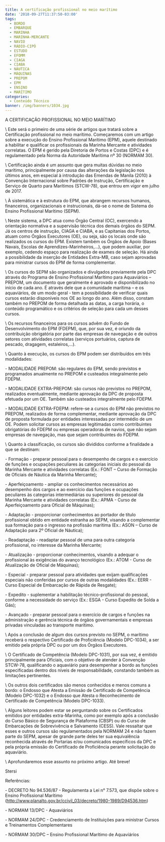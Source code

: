 ```yaml
---
title: A certificação profissional no meio marítimo
date: '2018-09-27T11:37:50-03:00'
tags:
  - BORDO
  - EMBARQUE
  - MARINHA
  - MARINHA-MERCANTE
  - NAVIO
  - RÁDIO-CIPÓ
  - ESTUDO
  - EFOMM
  - CIAGA
  - CIABA
  - NÁUTICA
  - MÁQUINAS
  - PREPOM
  - EPM
  - ENSINO
  - MARÍTIMO
categories:
  - Conteúdo Técnico
banner: /img/banners/1034.jpg
---
```

A CERTIFICAÇÃO PROFISSIONAL NO MEIO MARÍTIMO



\    Este será o primeiro de uma série de artigos que tratará sobre a Certificação profissional no meio marítimo. Começaremos com um artigo sobre a execução do Ensino Profissional Marítimo (EPM), aquele destinado a habilitar e qualificar os profissionais da Marinha Mercante e atividades correlatas. O EPM é gerido pela Diretoria de Portos e Costas (DPC) e é regulamentado pela Norma da Autoridade Marítima nº 30 (NORMAM 30).

\    Certificação ainda é um assunto que gera muitas dúvidas no meio marítimo, principalmente por causa das alterações da legislação nos últimos anos, em especial à introdução das Emendas de Manila (2010) à Convenção Internacional sobre Padrões de Instrução, Certificação e Serviço de Quarto para Marítimos (STCW-78), que entrou em vigor em julho de 2017.

\    À sistemática e à estrutura do EPM, que abrangem recursos humanos, financeiros, organizacionais e instrucionais, dá-se o nome de Sistema do Ensino Profissional Marítimo (SEPM).

\    Neste sistema, a DPC atua como Órgão Central (OC), exercendo a orientação normativa e a supervisão técnica dos demais órgãos do SEPM. Já os centros de instrução, CIAGA e CIABA, e as Capitanias dos Portos, atuam como Órgãos Executores (OE), ou seja, são os locais onde são realizados os cursos do EPM. Existem também os Órgãos de Apoio (Bases Navais, Escolas de Aprendizes-Marinheiros,...), que podem auxiliar, por exemplo, cedendo espaço para realização de exames de seleção. Há ainda a possibilidade da inserção de Entidades Extra-MB, caso sejam aprovadas para ministrar cursos do EPM de forma complementar.

\    Os cursos do SEPM são organizados e divulgados previamente pela DPC através do Programa de Ensino Profissional Marítimo para Aquaviários – PREPOM, um documento que geralmente é aprovado e disponibilizado no início de cada ano. É através dele que a comunidade marítima – e os aquaviários, de um modo geral - tem a possibilidade de verificar quais cursos estarão disponíveis nos OE ao longo do ano. Além disso, constam também no PREPOM de forma detalhada as datas, a carga horária, o conteúdo programático e os critérios de seleção para cada um desses cursos.

\    Os recursos financeiros para os cursos advêm do Fundo de Desenvolvimento do EPM (FDEPM), que, por sua vez, é oriundo da contribuição obrigatória por parte das empresas de navegação e de outros setores com atividades correlatas (serviços portuários, captura de pescado, dragagem, estaleiros,...). 

\    Quanto à execução, os cursos do EPM podem ser distribuídos em três modalidades:

\- MODALIDADE PREPOM: são regulares do EPM, sendo previstos e programados anualmente no PREPOM e custeados integralmente pelo FDEPM.

\- MODALIDADE EXTRA-PREPOM: são cursos não previstos no PREPOM, realizados eventualmente, mediante aprovação da DPC de proposta efetuada por um OE. Também são custeados integralmente pelo FDEPM.

\- MODALIDADE EXTRA-FDEPM: refere-se a cursos do EPM não previstos no PREPOM, realizados de forma complementar, mediante aprovação da DPC de proposta formulada por entidades interessadas por intermédio de um OE. Podem solicitar cursos as empresas legitimadas como contribuintes obrigatórias do FDEPM ou empresas operadoras de navios, que não sejam empresas de navegação, mas que sejam contribuintes do FDEPM.

\    Quanto à classificação, os cursos são divididos conforme a finalidade a que se destinam:

\- Formação - preparar pessoal para o desempenho de cargos e o exercício de funções e ocupações peculiares às categorias iniciais do pessoal da Marinha Mercante e atividades correlatas (Ex.: FONT – Curso de Formação de Oficiais de Náutica da Marinha Mercante);

\- Aperfeiçoamento - ampliar os conhecimentos necessários ao desempenho dos cargos e ao exercício das funções e ocupações peculiares às categorias intermediárias ou superiores do pessoal da Marinha Mercante e atividades correlatas (Ex.: APMA - Curso de Aperfeiçoamento para Oficial de Máquinas);

\- Adaptação - proporcionar conhecimentos ao portador de título profissional obtido em entidade estranha ao SEPM, visando a complementar sua formação para o ingresso na profissão marítima (Ex.: ASON – Curso de Adaptação para 2º Oficial de Náutica);

\- Readaptação - readaptar pessoal de uma para outra categoria profissional, no interesse da Marinha Mercante;

\- Atualização - proporcionar conhecimentos, visando a adequar o profissional às exigências do avanço tecnológico (Ex.: ATOM - Curso de Atualização de Oficial de Máquinas);

\- Especial - preparar pessoal para atividades que exijam qualificações especiais não conferidas por cursos de outras modalidades (Ex.: EERR - Curso Especial de Embarcação de Rápida de Resgate);

\- Expedito - suplementar a habilitação técnico-profissional do pessoal, conforme a necessidade do serviço (Ex.: ESGA - Curso Expedito de Solda a Gás);

\- Avançado - preparar pessoal para o exercício de cargos e funções na administração e gerência técnica de órgãos governamentais e empresas privadas vinculadas ao transporte marítimo.

\    Após a conclusão de algum dos cursos previsto no SEPM, o marítimo receberá o respectivo Certificado de Proficiência (Modelo DPC-1034), a ser emitido pela própria DPC ou por um dos Órgãos Executores. 

\    O Certificado de Competência (Modelo DPC-1031), por sua vez, é emitido principalmente para Oficiais, com o objetivo de atender à Convenção STCW-78, qualificando o aquaviário para desempenhar a bordo as funções especificadas dentro dos níveis de responsabilidade, constando também as limitações pertinentes.

\    Os outros dois certificados são menos conhecidos e menos comuns a bordo: o Endosso que Atesta a Emissão de Certificado de Competência (Modelo DPC-1032) e o Endosso que Atesta o Reconhecimento de Certificado de Competência (Modelo DPC-1033).

\    Alguns leitores podem estar se perguntando sobre os Certificados emitidos por entidades extra-Marinha, como por exemplo após a conclusão do Curso Básico de Segurança de Plataforma (CBSP) ou do Curso de Embarcações de Sobrevivência e Salvamento (CESS). Vale ressaltar que esses e outros cursos são regulamentados pela NORMAM 24 e não fazem parte do SEPM, apesar de grande parte deles ter sua equivalência reconhecida através de Portarias e/ou comunicados específicos da DPC e pela própria emissão do Certificado de Proficiência perante solicitação do aquaviário.

\    Aprofundaremos esse assunto no próximo artigo. Até breve!

Stersi







Referências:

\- DECRETO No 94.536/87 - Regulamenta a Lei n° 7.573, que dispõe sobre o Ensino Profissional Marítimo (http://www.planalto.gov.br/ccivil_03/decreto/1980-1989/D94536.htm)

\- NORMAM 13/DPC - Aquaviários

\- NORMAM 24/DPC - Credenciamento de Instituições para ministrar Cursos e Treinamentos Complementares

\- NORMAM 30/DPC – Ensino Profissional Marítimo de Aquaviários
